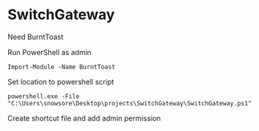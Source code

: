# SwitchGateway
Need BurntToast

Run PowerShell as admin
```
Import-Module -Name BurntToast
```

Set location to powershell script
```
powershell.exe -File "C:\Users\snowsore\Desktop\projects\SwitchGateway\SwitchGateway.ps1"
```

Create shortcut file and add admin permission